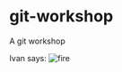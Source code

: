 git-workshop
============

A git workshop

Ivan says:
![fire](https://yp-posts-sas.yellloh.com/just-another-day-at-the-office_62706c73dce97eb1d1dda215cf13ad21.jpg)
